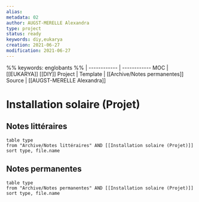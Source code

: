 ```yaml
---
alias:
metadata: 02
author: AUGST-MERELLE Alexandra
type: project
status: ready
keywords: diy,eukarya
creation: 2021-06-27
modification: 2021-06-27
---
```

%%
keywords: englobants
%%
 | 
------------ | ------------
MOC | [[EUKARYA]] [[DIY]]
Project |
Template | [[Archive/Notes permanentes]]
Source | [[AUGST-MERELLE Alexandra]]
# Installation solaire (Projet)
## Notes littéraires
```dataview
table type
from "Archive/Notes littéraires" AND [[Installation solaire (Projet)]]
sort type, file.name
```
## Notes permanentes
```dataview
table type
from "Archive/Notes permanentes" AND [[Installation solaire (Projet)]]
sort type, file.name
```